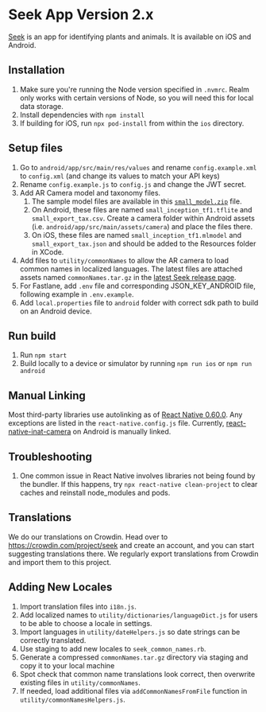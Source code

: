 # Seek App Version 2.x

[Seek](https://www.inaturalist.org/pages/seek_app) is an app for identifying plants and animals. It is available on iOS and Android.

## Installation
1. Make sure you're running the Node version specified in `.nvmrc`. Realm only works with certain versions of Node, so you will need this for local data storage.
2. Install dependencies with `npm install`
3. If building for iOS, run `npx pod-install` from within the `ios` directory.

## Setup files
1. Go to `android/app/src/main/res/values` and rename `config.example.xml` to `config.xml` (and change its values to match your API keys)
2. Rename `config.example.js` to `config.js` and change the JWT secret.
3. Add AR Camera model and taxonomy files.
    1. The sample model files are available in this [`small_model.zip`](https://github.com/inaturalist/SeekReactNative/releases/tag/v2.9.1-138) file.
    2. On Android, these files are named `small_inception_tf1.tflite` and `small_export_tax.csv`. Create a camera folder within Android assets (i.e. `android/app/src/main/assets/camera`) and place the files there. 
    3. On iOS, these files are named `small_inception_tf1.mlmodel` and `small_export_tax.json` and should be added to the Resources folder in XCode.
4. Add files to `utility/commonNames` to allow the AR camera to load common names in localized languages. The latest files are attached assets named `commonNames.tar.gz` in the [latest Seek release page](https://github.com/inaturalist/SeekReactNative/releases).
5. For Fastlane, add `.env` file and corresponding JSON_KEY_ANDROID file, following example in `.env.example`.
6. Add `local.properties` file to `android` folder with correct sdk path to build on an Android device.

## Run build
1. Run `npm start`
2. Build locally to a device or simulator by running `npm run ios` or `npm run android`

## Manual Linking
Most third-party libraries use autolinking as of [React Native 0.60.0](https://facebook.github.io/react-native/blog/2019/07/03/version-60#native-modules-are-now-autolinked). Any exceptions are listed in the `react-native.config.js` file. Currently, [react-native-inat-camera](https://github.com/inaturalist/react-native-inat-camera) on Android is manually linked.

## Troubleshooting
1. One common issue in React Native involves libraries not being found by the bundler. If this happens, try `npx react-native clean-project` to clear caches and reinstall node_modules and pods.

## Translations
We do our translations on Crowdin. Head over to https://crowdin.com/project/seek and create an account, and you can start suggesting translations there. We regularly export translations from Crowdin and import them to this project.

## Adding New Locales
1. Import translation files into `i18n.js`.
2. Add localized names to `utility/dictionaries/languageDict.js` for users to be able to choose a locale in settings.
3. Import languages in `utility/dateHelpers.js` so date strings can be correctly translated.
4. Use staging to add new locales to `seek_common_names.rb`.
5. Generate a compressed `commonNames.tar.gz` directory via staging and copy it to your local machine
6. Spot check that common name translations look correct, then overwrite existing files in `utility/commonNames`.
7. If needed, load additional files via `addCommonNamesFromFile` function in `utility/commonNamesHelpers.js`.
